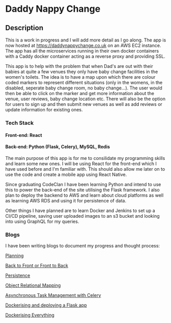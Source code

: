 # Daddy Nappy Change

## Description

This is a work in progress and I will add more detail as I go along. The app is now hosted at https://daddynappychange.co.uk on an AWS EC2 instance. The app has all the microservices running in their own docker containers with a Caddy docker container acting as a reverse proxy and providing SSL.

This app is to help with the problem that when Dad's are out with their babies at quite a few venues they only have baby change facilities in the women's toilets. The idea is to have a map upon which there are colour coded markers to represent different situations (only in the womens, in the disabled, seperate baby change room, no baby change...). The user would then be able to click on the marker and get more information about the venue, user reviews, baby change location etc. There will also be the option for users to sign up and then submit new venues as well as add reviews or update information for existing ones.

### Tech Stack
#### Front-end: React 
#### Back-end: Python (Flask, Celery), MySQL, Redis

The main purpose of this app is for me to consilidate my programming skills and learn some new ones. I will be using React for the front-end which I have used before and I'm familiar with. This should also allow me later on to use the code and create a mobile app using React Native.

Since graduating CodeClan I have been learning Python and intend to use this to power the back-end of the site utilising the Flask framework. I also plan to deploy the backend to AWS and learn about cloud platforms as well as learning AWS RDS and using it for persistence of data.

Other things I have planned are to learn Docker and Jenkins to set up a CI/CD pipeline,  saving user uploaded images to an s3 bucket and looking into using GraphQL for my queries.

### Blogs

I have been writing blogs to document my progress and thought process:

[Planning](https://medium.com/@paddyjoneill_76057/planning-d7d9f8071f8b)

[Back to Front or Front to Back](https://medium.com/@paddyjoneill_76057/back-to-front-or-front-to-back-d16772804fd6)

[Persistence](https://medium.com/@paddyjoneill_76057/persistence-4d83d0debc5b)

[Object Relational Mapping](https://medium.com/@patrickjamesoneill/object-relational-mapping-89702764f5e2)

[Asynchronous Task Management with Celery](https://medium.com/@patrickjamesoneill/asynchronous-task-management-with-celery-c328d7bc99cb)

[Dockerising and deploying a Flask app](https://medium.com/@patrickjamesoneill/dockerising-and-deploying-a-flask-app-fd075ddd26e8)

[Dockerising Everything](https://medium.com/@patrickjamesoneill/dockerising-everything-a1da40d51bf1)

